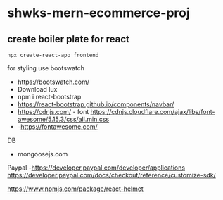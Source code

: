 # shwks-mern-ecommerce-proj


## create boiler plate for react 

```
npx create-react-app frontend
```

for styling use bootswatch
- https://bootswatch.com/
- Download lux 
- npm i react-bootstrap 
- https://react-bootstrap.github.io/components/navbar/
- https://cdnjs.com/ - font https://cdnjs.cloudflare.com/ajax/libs/font-awesome/5.15.3/css/all.min.css
- -https://fontawesome.com/

DB
- mongoosejs.com

Paypal
-https://developer.paypal.com/developer/applications
https://developer.paypal.com/docs/checkout/reference/customize-sdk/


https://www.npmjs.com/package/react-helmet
